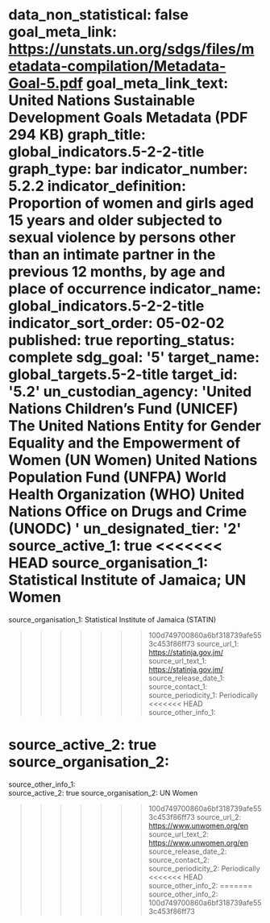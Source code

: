 data_non_statistical: false
goal_meta_link: https://unstats.un.org/sdgs/files/metadata-compilation/Metadata-Goal-5.pdf
goal_meta_link_text: United Nations Sustainable Development Goals Metadata (PDF 294
  KB)
graph_title: global_indicators.5-2-2-title
graph_type: bar
indicator_number: 5.2.2
indicator_definition: Proportion of women and girls aged 15 years and older subjected
  to sexual violence by persons other than an intimate partner in the previous 12
  months, by age and place of occurrence
indicator_name: global_indicators.5-2-2-title
indicator_sort_order: 05-02-02
published: true
reporting_status: complete
sdg_goal: '5'
target_name: global_targets.5-2-title
target_id: '5.2'
un_custodian_agency: 'United Nations Children’s Fund (UNICEF) The United Nations Entity
  for Gender Equality and the Empowerment of Women (UN Women) United Nations Population
  Fund (UNFPA) World Health Organization (WHO) United Nations Office on Drugs and
  Crime (UNODC)  '
un_designated_tier: '2'
source_active_1: true
<<<<<<< HEAD
source_organisation_1: Statistical Institute of Jamaica; UN Women
=======
source_organisation_1: Statistical Institute of Jamaica (STATIN)
>>>>>>> 100d749700860a6bf318739afe553c453f86ff73
source_url_1: https://statinja.gov.jm/
source_url_text_1: https://statinja.gov.jm/
source_release_date_1: 
source_contact_1: 
source_periodicity_1: Periodically
<<<<<<< HEAD
source_other_info_1: 
            
source_active_2: true
source_organisation_2:
=======
source_other_info_1:    
source_active_2: true
source_organisation_2: UN Women
>>>>>>> 100d749700860a6bf318739afe553c453f86ff73
source_url_2: https://www.unwomen.org/en
source_url_text_2: https://www.unwomen.org/en
source_release_date_2: 
source_contact_2: 
source_periodicity_2: Periodically
<<<<<<< HEAD
source_other_info_2: 
=======
source_other_info_2: 
>>>>>>> 100d749700860a6bf318739afe553c453f86ff73
